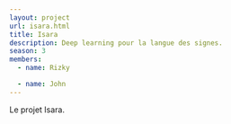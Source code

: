 ```yaml
---
layout: project
url: isara.html
title: Isara
description: Deep learning pour la langue des signes.
season: 3
members:
  - name: Rizky

  - name: John
---
```


Le projet Isara.
